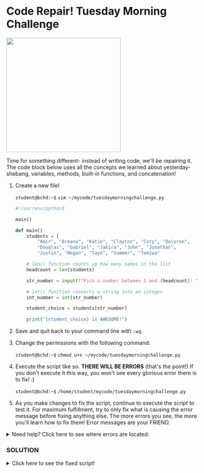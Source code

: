 # Code Repair! Tuesday Morning Challenge

<img src="https://miro.medium.com/max/1118/1*PzCZz2_-LIDiF0F1ZXBfiw.jpeg" width="300"/>

Time for something different- instead of writing code, we'll be repairing it. The code block below uses all the concepts we learned about yesterday- shebang, variables, methods, built-in functions, and concatenation!

1. Create a new file!

    `student@bchd:~$` `vim ~/mycode/tuesdaymorningchallenge.py`
    
    ```python
    #!/usr/env/python3
    
    main()
    
    def main()
        students = [
            "Amir", "Breana", "Katie", "Clayton", "Coty", "Daiyron",
            "Douglas", "Gabriel", "Jakira", "John", "Jonathan",
            "Justin", "Megan", "Tayo", "Summer", "Tomiwa"
    
        # len() function counts up how many names in the list
        headcount = len(students)
    
        str_number = input(f"Pick a number between 1 and {headcount}: ")
    
        # int() function converts a string into an integer
        int_number = int(str_number)
    
        student_choice = students[str_number]
    
        print("{student_choice} is AWESOME!")
    ```

0. Save and quit back to your command line with `:wq`.

0. Change the permissions with the following command:

    `student@bchd:~$` `chmod u+x ~/mycode/tuesdaymorningchallenge.py`
    
0. Execute the script like so. **THERE WILL BE ERRORS** (that's the point!) If you don't execute it this way, you won't see every glorious error there is to fix! :)

    `student@bchd:~$` `/home/student/mycode/tuesdaymorningchallenge.py`
    
0. As you make changes to fix the script, continue to execute the script to test it. For maximum fulfillment, try to only fix what is causing the error message before fixing anything else. The more errors you see, the more you'll learn how to fix them! Error messages are your FRIEND.

<details>
<summary>Need help? Click here to see where errors are located:</summary>
<br>
    
```python
#!/usr/env/python3
# ^^ incorrect shebang line!

main() # call functions AFTER you define them!

def main() # missing a colon
    students = [
        "Amir", "Breana", "Katie", "Clayton", "Coty", "Daiyron",
        "Douglas", "Gabriel", "Jakira", "John", "Jonathan",
        "Justin", "Megan", "Tayo", "Summer", "Tomiwa"
              # missing a closing bracket!
              
    headcount = len(students)

    str_number = input(f"Pick a number between 1 and {headcount}: ")

    int_number = int(str_number)

                                # you can't slice lists with strings!
    student_choice = students[str_number]
                                # ...what happens if you pick "16"? how can that be fixed?
                                
    # f strings need an f in front of the first "quotation mark"
    print("{student_choice} is AWESOME!")
```
    
</details>


### SOLUTION

<details>
<summary>Click here to see the fixed script!</summary>
<br>
    
```python
#!/usr/bin/env/python3

def main():
    students = [
        "Amir", "Breana", "Katie", "Clayton", "Coty", "Daiyron",
        "Douglas", "Gabriel", "Jakira", "John", "Jonathan",
        "Justin", "Megan", "Tayo", "Summer", "Tomiwa"
               ]

    headcount = len(students)

    str_number = input(f"Pick a number between 1 and {headcount}: ")

    int_number = int(str_number) - 1

    student_choice = students[int_number]

    print(f"{student_choice} is AWESOME!")

main()
```

</details>
